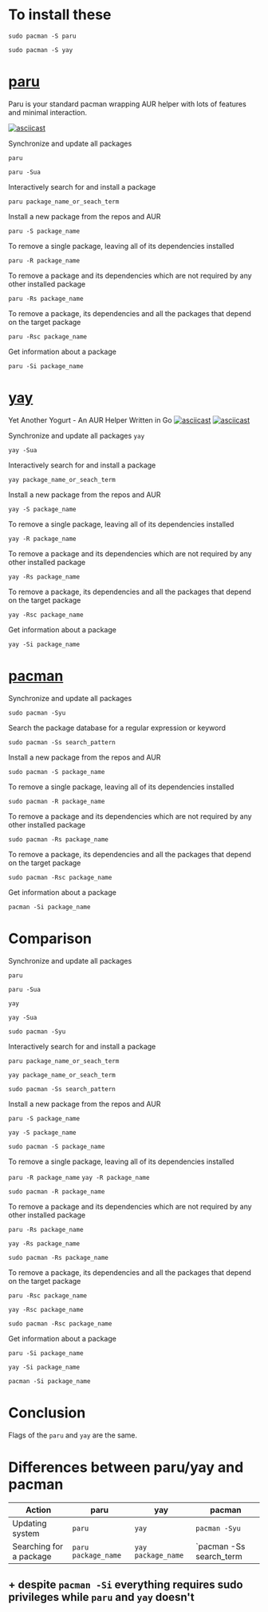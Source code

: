 # To install these

`sudo pacman -S paru`

`sudo pacman -S yay`

# [paru](https://github.com/morganamilo/paru)

Paru is your standard pacman wrapping AUR helper with lots of features and minimal interaction.

[![asciicast](https://asciinema.org/a/sEh1ZpZZUgXUsgqKxuDdhpdEE.svg)](https://asciinema.org/a/sEh1ZpZZUgXUsgqKxuDdhpdEE)

Synchronize and update all packages

`paru`

`paru -Sua`

Interactively search for and install a package

`paru package_name_or_seach_term`

Install a new package from the repos and AUR

`paru -S package_name`

To remove a single package, leaving all of its dependencies installed

`paru -R package_name`

To remove a package and its dependencies which are not required by any other installed package

`paru -Rs package_name`

To remove a package, its dependencies and all the packages that depend on the target package

`paru -Rsc package_name`

Get information about a package

`paru -Si package_name`

# [yay](https://github.com/Jguer/yay)

Yet Another Yogurt - An AUR Helper Written in Go
[![asciicast](https://asciinema.org/a/399431.svg)](https://asciinema.org/a/399431)
[![asciicast](https://asciinema.org/a/399433.svg)](https://asciinema.org/a/399433)

Synchronize and update all packages
`yay`

`yay -Sua`

Interactively search for and install a package

`yay package_name_or_seach_term`

Install a new package from the repos and AUR

`yay -S package_name`

To remove a single package, leaving all of its dependencies installed

`yay -R package_name`

To remove a package and its dependencies which are not required by any other installed package

`yay -Rs package_name`

To remove a package, its dependencies and all the packages that depend on the target package

`yay -Rsc package_name`

Get information about a package

`yay -Si package_name`

# [pacman](https://wiki.archlinux.org/title/Pacman)

Synchronize and update all packages

`sudo pacman -Syu`

Search the package database for a regular expression or keyword

`sudo pacman -Ss search_pattern`

Install a new package from the repos and AUR

`sudo pacman -S package_name`

To remove a single package, leaving all of its dependencies installed

`sudo pacman -R package_name`

To remove a package and its dependencies which are not required by any other installed package

`sudo pacman -Rs package_name`

To remove a package, its dependencies and all the packages that depend on the target package

`sudo pacman -Rsc package_name`

Get information about a package

`pacman -Si package_name`

# Comparison

Synchronize and update all packages

`paru`

`paru -Sua`

`yay`

`yay -Sua`

`sudo pacman -Syu`

Interactively search for and install a package

`paru package_name_or_seach_term`

`yay package_name_or_seach_term`

`sudo pacman -Ss search_pattern`

Install a new package from the repos and AUR

`paru -S package_name`

`yay -S package_name`

`sudo pacman -S package_name`

To remove a single package, leaving all of its dependencies installed

`paru -R package_name`
`yay -R package_name`

`sudo pacman -R package_name`

To remove a package and its dependencies which are not required by any other installed package

`paru -Rs package_name`

`yay -Rs package_name`

`sudo pacman -Rs package_name`

To remove a package, its dependencies and all the packages that depend on the target package

`paru -Rsc package_name`

`yay -Rsc package_name`

`sudo pacman -Rsc package_name`

Get information about a package

`paru -Si package_name`

`yay -Si package_name`

`pacman -Si package_name`

# Conclusion

Flags of the `paru` and `yay` are the same.

# Differences between paru/yay and pacman

| Action | paru | yay | pacman |
| ---- | ---- | --- | ------ |
| Updating system | `paru` | `yay` | `pacman -Syu` |
| Searching for a package | `paru package_name` | `yay package_name` | `pacman -Ss search_term |

## + despite `pacman -Si` everything requires sudo privileges while `paru` and `yay` doesn't
